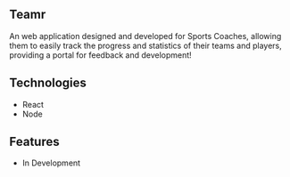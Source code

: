 ## Teamr

An web application designed and developed for Sports Coaches, allowing them to easily track the progress and statistics of their teams and players, providing a portal for feedback and development!

## Technologies

- React
- Node

## Features

- In Development
